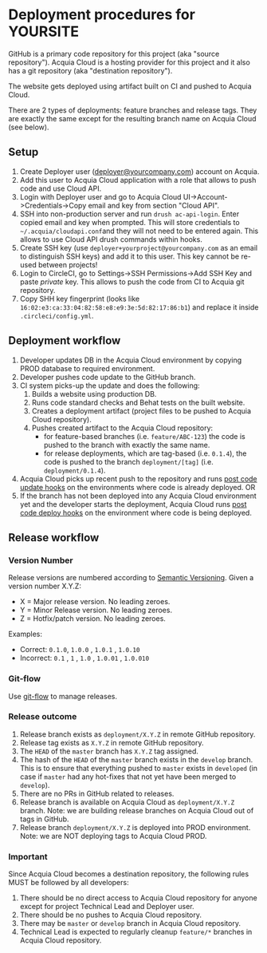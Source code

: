 # Deployment procedures for YOURSITE

GitHub is a primary code repository for this project (aka "source repository").
Acquia Cloud is a hosting provider for this project and it also has a git repository (aka "destination repository"). 

The website gets deployed using artifact built on CI and pushed to Acquia Cloud. 

There are 2 types of deployments: feature branches and release tags. They are exactly the same except for the resulting branch name on Acquia Cloud (see below).

## Setup
1. Create Deployer user (deployer@yourcompany.com) account on Acquia.
2. Add this user to Acquia Cloud application with a role that allows to push
   code and use Cloud API.   
3. Login with Deployer user and go to Acquia Cloud UI->Account->Credentials->Copy email and key from section "Cloud API".
4. SSH into non-production server and run `drush ac-api-login`. Enter copied email and key when prompted. This will store credentials to `~/.acquia/cloudapi.conf`and they will not need to be entered again. This allows to use Cloud API drush commands within hooks. 
5. Create SSH key (use `deployer+yourproject@yourcompany.com` as an email to distinguish SSH keys) and add it to this user. This key cannot be re-used between projects!
6. Login to CircleCI, go to Settings->SSH Permissions->Add SSH Key and paste *private* key. This allows to push the code from CI to Acquia git repository.
7. Copy SHH key fingerprint (looks like `16:02:e3:ca:33:04:82:58:e8:e9:3e:5d:82:17:86:b1`) and replace it inside `.circleci/config.yml`. 

## Deployment workflow
1. Developer updates DB in the Acquia Cloud environment by copying PROD database to required environment.
2. Developer pushes code update to the GitHub branch.
3. CI system picks-up the update and does the following:
    1. Builds a website using production DB.
    2. Runs code standard checks and Behat tests on the built website.
    3. Creates a deployment artifact (project files to be pushed to Acquia Cloud repository).
    4. Pushes created artifact to the Acquia Cloud repository:
        - for feature-based branches (i.e. `feature/ABC-123`) the code is pushed to the branch with exactly the same name.
        - for release deployments, which are tag-based (i.e. `0.1.4`), the code is pushed to the branch `deployment/[tag]` (i.e. `deployment/0.1.4`).
4. Acquia Cloud picks up recent push to the repository and runs [post code update hooks](hooks/dev/post-code-update) on the environments where code is already deployed.
OR
4. If the branch has not been deployed into any Acquia Cloud environment yet and the developer starts the deployment, Acquia Cloud runs [post code deploy hooks](hooks/dev/post-code-deploy) on the environment where code is being deployed.    

## Release workflow

### Version Number
Release versions are numbered according to [Semantic Versioning](https://semver.org/).
Given a version number X.Y.Z:
  * X = Major release version. No leading zeroes.
  * Y = Minor Release version. No leading zeroes.
  * Z = Hotfix/patch version. No leading zeroes.
  
Examples:
  * Correct: `0.1.0`, `1.0.0` , `1.0.1` , `1.0.10`
  * Incorrect: `0.1` , `1` , `1.0` , `1.0.01` , `1.0.010`

### Git-flow
Use [git-flow](https://danielkummer.github.io/git-flow-cheatsheet/) to manage releases.

### Release outcome
1. Release branch exists as `deployment/X.Y.Z` in remote GitHub repository.
2. Release tag exists as `X.Y.Z` in remote GitHub repository.
3. The `HEAD` of the `master` branch has `X.Y.Z` tag assigned.
4. The hash of the `HEAD` of the `master` branch exists in the `develop` branch. This is to ensure that everything pushed to `master` exists in `developed` (in case if `master` had any hot-fixes that not yet have been merged to `develop`).
5. There are no PRs in GitHub related to releases.
6. Release branch is available on Acquia Cloud as `deployment/X.Y.Z` branch. Note: we are building release branches on Acquia Cloud out of tags in GitHub.
7. Release branch `deployment/X.Y.Z` is deployed into PROD environment. Note: we are NOT deploying tags to Acquia Cloud PROD.

### Important
Since Acquia Cloud becomes a destination repository, the following rules MUST be followed by all developers:
1. There should be no direct access to Acquia Cloud repository for anyone except for project Technical Lead and Deployer user.
2. There should be no pushes to Acquia Cloud repository.
3. There may be `master` or `develop` branch in Acquia Cloud repository.
4. Technical Lead is expected to regularly cleanup `feature/*` branches in Acquia Cloud repository.
